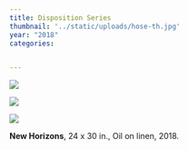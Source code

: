 ```yaml
---
title: Disposition Series
thumbnail: '../static/uploads/hose-th.jpg'
year: "2018"
categories:


---
```

![](https://res.cloudinary.com/df2ebjhsp/image/upload/c_scale,w_1000,dpr_auto,f_auto,q_auto:low/v1560476280/11.jpg)

![](https://res.cloudinary.com/df2ebjhsp/image/upload/c_scale,w_1000,dpr_auto,f_auto,q_auto:low/v1560476280/09.jpg)

![](https://res.cloudinary.com/df2ebjhsp/image/upload/c_scale,w_1000,dpr_auto,f_auto,q_auto:low/v1560476283/10.jpg)

**New Horizons**, 24 x 30 in., Oil on linen, 2018.
